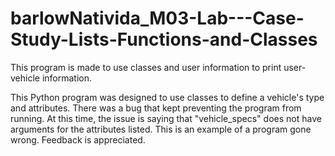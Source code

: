 # barlowNativida_M03-Lab---Case-Study-Lists-Functions-and-Classes
This program is made to use classes and user information to print user-vehicle information.

This Python program was designed to use classes to define a vehicle's type and attributes.  There was a bug that kept preventing the program from running.  At this time, the issue is saying that  "vehicle_specs" does not have arguments for the attributes listed.  This is an example of a program gone wrong.  Feedback is appreciated.
